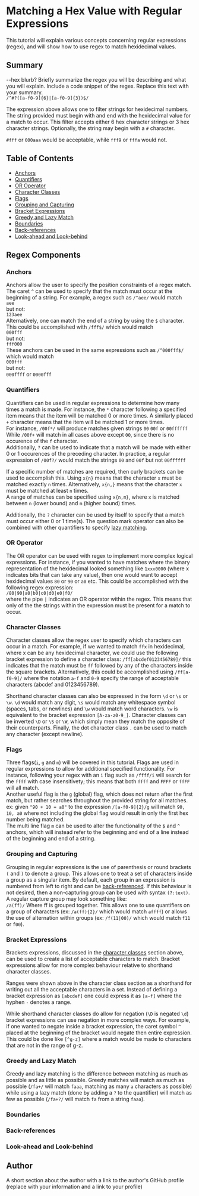 # Matching a Hex Value with Regular Expressions

This tutorial will explain various concepts concerning regular expressions (regex), and will show how to use regex to match hexidecimal values.

## Summary

--hex blurb?
Briefly summarize the regex you will be describing and what you will explain. Include a code snippet of the regex. Replace this text with your summary.  
```/^#?([a-f0-9]{6}|[a-f0-9]{3})$/```  

The expression above allows one to filter strings for hexidecimal numbers. The string provided must begin with and end with the hexidecimal value for a match to occur. This filter accepts either 6 hex character strings or 3 hex character strings. Optionally, the string may begin with a ```#``` character.

```#fff``` or ```000aaa``` would be acceptable, while ```fff9``` or ```fffa``` would not.  

## Table of Contents

- [Anchors](#anchors)
- [Quantifiers](#quantifiers)
- [OR Operator](#or-operator)
- [Character Classes](#character-classes)
- [Flags](#flags)
- [Grouping and Capturing](#grouping-and-capturing)
- [Bracket Expressions](#bracket-expressions)
- [Greedy and Lazy Match](#greedy-and-lazy-match)
- [Boundaries](#boundaries)
- [Back-references](#back-references)
- [Look-ahead and Look-behind](#look-ahead-and-look-behind)

## Regex Components

### Anchors

Anchors allow the user to specify the position constraints of a regex match. The caret ```^``` can be used to specify that the match must occur at the beginning of a string. For example, a regex such as ```/^aee/``` would match  
```aee```  
but not:  
```123aee```  
Alternatively, one can match the end of a string by using the ```$``` character. This could be accomplished with ```/fff$/``` which would match  
```000fff```      
but not:     
```fff000```    
These anchors can be used in the same expressions such as ```/^000fff$/``` which would match  
```000fff```   
but not:   
```000ffff``` or ```0000fff```   

### Quantifiers

Quantifiers can be used in regular expressions to determine how many times a match is made. For instance, the ```*``` character following a specified item means that the item will be matched 0 or more times. A similarly placed ```+``` character means that the item will be matched 1 or more times.   
For instance, ```/00f*/``` will produce matches given strings ```00``` ```00f``` or ```00ffffff```   
While ```/00f+``` will match in all cases above except ```00```, since there is no occurence of the ```f``` character.   
Additionally, ```?``` can be used to indicate that a match will be made with either 0 or 1 occurences of the preceding character. In practice, a regular expression of ```/00f?/``` would match the strings ```00``` and ```00f``` but not ```00ffffff```   

If a specific number of matches are required, then curly brackets can be used to accomplish this. Using ```x{n}```  means that the character ```x``` must be matched exactly ```n``` times. Alternatively, ```x{n,}``` means that the character ```x``` must be matched at least ```n``` times.   
A range of matches can be specified using ```x{n,m}```, where ```x``` is matched between ```n``` (lower bound) and ```m``` (higher bound) times.  

Additionally, the ```?``` character can be used by itself to specify that a match must occur either 0 or 1 time(s). The question mark operator can also be combined with other quantifiers to specify [lazy matching](#greedy-and-lazy-match).

### OR Operator

The OR operator can be used with regex to implement more complex logical expressions. For instance, if you wanted to have matches where the binary representation of the hexidecimal looked something like ```1xxx0000``` (where x indicates bits that can take any value), then one would want to accept hexidecimal values ```80``` or ```90``` or ```a0``` etc. This could be accomplished with the following regex expression:   
```/80|90|a0|b0|c0|d0|e0|f0/```   
where the pipe ```|``` indicates an OR operator within the regex. This means that only of the the strings within the expression must be present for a match to occur.  

### Character Classes

Character classes allow the regex user to specify which characters can occur in a match. For example, if we wanted to match ```ffx``` in hexidecimal, where x can be any hexidecimal character, we could use the following bracket expression to define a character class:
```/ff[abcdef0123456789]/```
this indicates that the match must be ```ff``` followed by any of the characters inside the square brackets. Alternatively, this could be accomplished using
```/ff[a-f0-9]/``` where the notation ```a-f``` and ```0-9``` specify the range of acceptable characters (abcdef and 0123456789).

Shorthand character classes can also be expressed in the form ```\d``` or ```\s``` or ```\w```. ```\d``` would match any digit, ```\s``` would match any whitespace symbol (spaces, tabs, or newlines) and ```\w``` would match word characters. ```\w``` is equivalent to the bracket expression ```[A-za-z0-9_]```. Character classes can be inverted ```\D``` or ```\S``` or ```\W```, which simply mean they match the opposite of their counterparts. Finally, the dot character class ```.``` can be used to match any character (except newline). 

### Flags

Three flags(```i```, ```g``` and ```m```) will be covered in this tutorial. Flags are used in regular expressions to allow for additional specified functionality.    For instance, following your regex with an ```i``` flag such as ```/ffff/i``` will search for the ```ffff``` with case insensitivety; this means that both ```ffff``` and ```FFFF``` or ```ffFF``` will all match.   
Another useful flag is the ```g``` (global) flag, which does not return after the first match, but rather searches throughout the provided string for all matches.   
ex: given ```"90 + 10 = a0"``` to the expression ```/[a-f0-9]{2}/g``` will match ```90, 10, a0``` where not including the global flag would result in only the first hex number being matched.   
The multi line flag ```m``` can be used to alter the functionality of the ```$``` and ```^``` anchors, which will instead refer to the beginning and end of a line instead of the beginning and end of a string.

### Grouping and Capturing

Grouping in regular expressions is the use of parenthesis or round brackets ```(``` and ```)``` to denote a group. This allows one to treat a set of characters inside a group as a singular item. By default, each group in an expression is numbered from left to right and can be [back-referenced](#back-references). If this behaviour is not desired, then a non-capturing group can be used with syntax ```(?:text)```. A regular capture group may look something like:   
```/a(ff)/```
Where ff is grouped together. This allows one to use quantifiers on a group of characters (ex: ```/a(ff){2}/``` which would match ```affff```) or allows the use of alternation within groups (ex: ```/f(11|00)/``` which would match ```f11``` or ```f00```).

### Bracket Expressions

Brackets expressions, discussed in the [character classes](#character-classes) section above, can be used to create a list of acceptable characters to match. Bracket expressions allow for more complex behaviour relative to shorthand character classes.

Ranges were shown above in the character class section as a shorthand for writing out all the acceptable characters in a set. Instead of defining a bracket expression as ```[abcdef]``` one could express it as ```[a-f]``` where the hyphen ```-``` denotes a range.

While shorthand character classes do allow for negation (```\D``` is negated ```\d```) bracket expressions can use negation in more complex ways. For example, if one wanted to negate inside a bracket expression, the caret symbol ```^``` placed at the beginning of the bracket would negate then entire expression. This could be done like ```[^g-z]``` where a match would be made to characters that are not in the range of g-z.

### Greedy and Lazy Match

Greedy and lazy matching is the difference between matching as much as possible and as little as possible. Greedy matches will match as much as possible (```/fa+/``` will match ```faaa```, matching as many ```a``` characters as possible) while using a lazy match (done by adding a ```?``` to the quantifier) will match as few as possible (```/fa+?/``` will match ```fa``` from a string ```faaa```).   

### Boundaries

### Back-references

### Look-ahead and Look-behind

## Author

A short section about the author with a link to the author's GitHub profile (replace with your information and a link to your profile)
